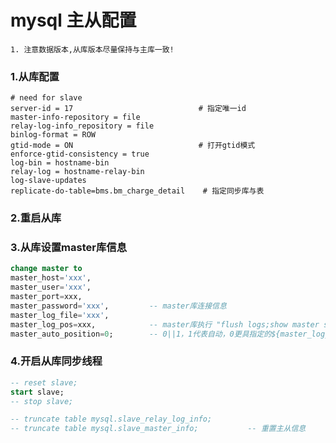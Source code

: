 mysql 主从配置  
=============  

`1. 注意数据版本,从库版本尽量保持与主库一致!`  

### 1.从库配置  

```properties
# need for slave
server-id = 17                            # 指定唯一id
master-info-repository = file
relay-log-info_repository = file
binlog-format = ROW
gtid-mode = ON                            # 打开gtid模式
enforce-gtid-consistency = true
log-bin = hostname-bin
relay-log = hostname-relay-bin
log-slave-updates
replicate-do-table=bms.bm_charge_detail    # 指定同步库与表
``` 

### 2.重启从库  

### 3.从库设置master库信息  

```sql
change master to
master_host='xxx',
master_user='xxx',
master_port=xxx,
master_password='xxx',         -- master库连接信息
master_log_file='xxx',         
master_log_pos=xxx,            -- master库执行 "flush logs;show master status;"查看
master_auto_position=0;        -- 0||1，1代表自动，0更具指定的${master_log_file}、${master_log_pos}信息同步。
``` 

### 4.开启从库同步线程  

```sql
-- reset slave; 
start slave;
-- stop slave;

-- truncate table mysql.slave_relay_log_info;
-- truncate table mysql.slave_master_info;           -- 重置主从信息
``` 

